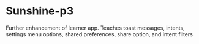 # Sunshine-p3
Further enhancement of learner app.  Teaches toast messages, intents, settings menu options, shared preferences, share option, and intent filters

